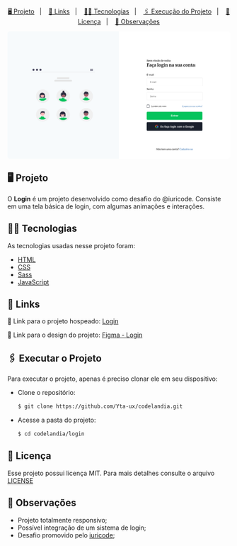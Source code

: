 <p align="center">
    <a href="#-projeto">🖥 Projeto</a>&nbsp;&nbsp;&nbsp;|&nbsp;&nbsp;&nbsp;
    <a href="#-projeto">🔗 Links</a>&nbsp;&nbsp;&nbsp;|&nbsp;&nbsp;&nbsp;
    <a href="#-tecnologias">👨‍💻 Tecnologias</a>&nbsp;&nbsp;&nbsp;|&nbsp;&nbsp;&nbsp;
    <a href="#-executar-o-projeto">🖇 Execução do Projeto</a>&nbsp;&nbsp;&nbsp;|&nbsp;&nbsp;&nbsp;
    <a href="#-licença">📃 Licença</a>&nbsp;&nbsp;&nbsp;|&nbsp;&nbsp;&nbsp;
    <a href="#-observações">📌 Observações</a>
</p>
<div style="display: flex; flex-direction: row; justify-content: center; align-items: center; flex-wrap: wrap"  align="center">
    <img width="100%" style="border-radius: 5px" height="auto" alt="Login Page" src=".github/home.png"/>
</div>

## 🖥 Projeto
O **Login** é um projeto desenvolvido como desafio do @iuricode. Consiste em uma tela básica de login, com algumas animações e interações.

## 👨‍💻 Tecnologias
As tecnologias usadas nesse projeto foram:
- [HTML](https://developer.mozilla.org/en-US/docs/Web/HTML)
- [CSS](https://developer.mozilla.org/en-US/docs/Web/CSS)
- [Sass](https://developer.mozilla.org/en-US/docs/Web/JavaScript)
- [JavaScript](https://developer.mozilla.org/en-US/docs/Web/JavaScript)

## 🔗 Links

🤖 Link para o projeto hospeado: [Login](https://yta-ux.github.io/codelandia/login/)

🎨 Link para o design do projeto: [Figma - Login](https://www.figma.com/file/Yb9IBH56g7T1hdIyZ3BMNO/Desafios---Codel%C3%A2ndia?node-id=4261%3A2&t=a3itppwhS5YjTWDP-0)


## 🖇 Executar o Projeto
Para executar o projeto, apenas é preciso clonar ele em seu dispositivo:

- Clone o repositório:
    ```bash
    $ git clone https://github.com/Yta-ux/codelandia.git
    ```
- Acesse a pasta do projeto:
    ```bash
    $ cd codelandia/login
    ```
 
##  📃 Licença
Esse projeto possui licença MIT. Para mais detalhes consulte o arquivo [LICENSE](LICENSE.md)

## 📌 Observações
- Projeto totalmente responsivo;
- Possível integração de um sistema de login;
- Desafio promovido pelo [iuricode](https://github.com/iuricode);
